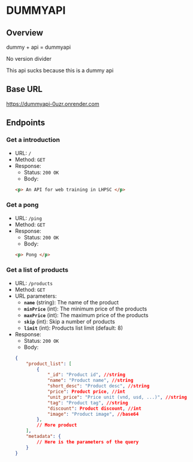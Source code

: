 # DUMMYAPI

## Overview
dummy + api = dummyapi

No version divider

This api sucks because this is a dummy api

## Base URL

https://dummyapi-0uzr.onrender.com

## Endpoints

### Get a introduction

- URL: `/`
- Method: `GET`
- Response:
    - Status: `200 OK`
    - Body:
    ```html
    <p> An API for web training in LHPSC </p>
    ```

### Get a pong

- URL: `/ping`
- Method: `GET`
- Response:
    - Status: `200 OK`
    - Body:
    ```html
    <p> Pong </p>
    ```

### Get a list of products

- URL: `/products`
- Method: `GET`
- URL parameters:
    - **`name`** (string): The name of the product
    - **`minPrice`** (int): The minimum price of the products
    - **`maxPrice`** (int): The maximum price of the products
    - **`skip`** (int): Skip a number of products
    - **`limit`** (int): Products list limit (default: 8)
- Response:
    - Status: `200 OK`
    - Body:
    ```json
    {
        "product_list": [
            {
                "_id": "Product id", //string
                "name": "Product name", //string
                "short_desc": "Product desc", //string
                "price": Product price, //int
                "unit_price": "Price unit (vnd, usd, ...)", //string
                "tag": "Product tag", //string
                "discount": Product discount, //int
                "image": "Product image", //base64
            },
            // More product
        ],
        "metadata": {
            // Here is the parameters of the query
        }
    }
    ```